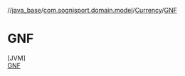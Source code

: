 //[java_base](../../../../index.md)/[com.sognisport.domain.model](../../index.md)/[Currency](../index.md)/[GNF](index.md)

# GNF

[JVM]\
[GNF](index.md)
